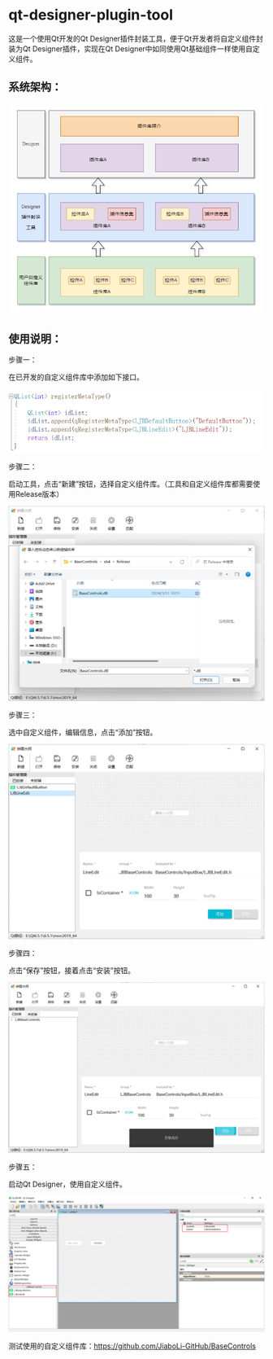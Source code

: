 # qt-designer-plugin-tool

这是一个使用Qt开发的Qt Designer插件封装工具，便于Qt开发者将自定义组件封装为Qt Designer插件，实现在Qt Designer中如同使用Qt基础组件一样使用自定义组件。

## 系统架构：

![系统架构图](GitHub/Img/系统架构图.png)

## 使用说明：

步骤一：

在已开发的自定义组件库中添加如下接口。

![组件库导出接口](GitHub/Img/组件库导出接口.png)



步骤二：

启动工具，点击“新建”按钮，选择自定义组件库。（工具和自定义组件库都需要使用Release版本）

![新建插件库](GitHub/Img/新建插件库.png)



步骤三：

选中自定义组件，编辑信息，点击“添加”按钮。

![编辑插件信息](GitHub/Img/编辑插件信息.png)



步骤四：

点击“保存”按钮，接着点击“安装”按钮。

![安装成功](GitHub/Img/安装成功.png)



步骤五：

启动Qt Designer，使用自定义组件。

![使用自定义组件](GitHub/Img/使用自定义组件.png)



测试使用的自定义组件库：https://github.com/JiaboLi-GitHub/BaseControls